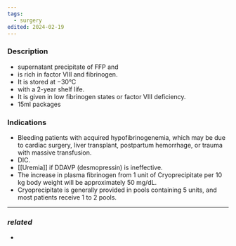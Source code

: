 ```yaml
---
tags:
  - surgery
edited: 2024-02-19
---
```

### Description
- supernatant precipitate of FFP and 
- is rich in factor VIII and fibrinogen. 
- It is stored at −30°C 
- with a 2-year shelf life. 
- It is given in low fibrinogen states or factor VIII deficiency. 
- 15ml packages

### Indications
- Bleeding patients with acquired hypofibrinogenemia, which may be due to cardiac surgery, liver transplant, postpartum hemorrhage, or trauma with massive transfusion.
- DIC.
- [[Uremia]] if DDAVP (desmopressin) is ineffective.
- The increase in plasma fibrinogen from 1 unit of Cryoprecipitate per 10 kg body weight will be approximately 50 mg/dL.
- Cryoprecipitate is generally provided in pools containing 5 units, and most patients receive 1 to 2 pools.

---
### *related*
- 